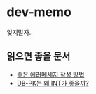 # dev-memo

잊지말자..



## 읽으면 좋을 문서
- [좋은 에러메세지 작성 방법](https://leo-bb.tistory.com/88)
- [DB-PK는 왜 INT가 좋을까?](https://leo-bb.tistory.com/83)

